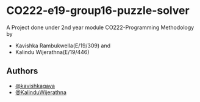 # CO222-e19-group16-puzzle-solver
A Project done under 2nd year module CO222-Programming Methodology by 
- Kavishka Rambukwella(E/19/309) and 
- Kalindu Wijerathna(E/19/446)

## Authors
- [@kavishkagaya](https://github.com/Kavishkagaya)
- [@KalinduWijerathna](https://github.com/KalinduWijerathna)
